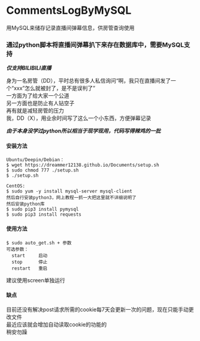 # CommentsLogByMySQL
用MySQL来储存记录直播间弹幕信息，供房管查询使用
### 通过python脚本将直播间弹幕扒下来存在数据库中，**需要MySQL支持**
***仅支持BILIBILI直播***

身为一名房管（DD），平时总有很多人私信询问“啊，我只在直播间发了一个“xxx”怎么就被封了，是不是误判了”  
一方面为了给大家一个公道  
另一方面也是防止有人钻空子  
再有就是减轻房管的压力  
我，DD（X），用业余时间写了这么一个小东西，方便弹幕记录  
  
***由于本身没学过python所以相当于现学现用，代码写得辣鸡的一批***  
  
#### 安装方法
```
Ubuntu/Deepin/Debian：
$ wget https://dreammer12138.github.io/Documents/setup.sh
$ sudo chmod 777 ./setup.sh
$ ./setup.sh

CentOS:
$ sudo yum -y install mysql-server mysql-client
然后自行安装python3，网上教程一抓一大把这里就不详细说明了
然后安装python库
$ sudo pip3 install pymysql
$ sudo pip3 install requests
```

#### 使用方法
```
$ sudo auto_get.sh + 参数  
可选参数：  
  start     启动
  stop      停止
  restart   重启
```
建议使用screen单独运行

#### 缺点
目前还没有解决post请求所需的cookie每7天会更新一次的问题，现在只能手动更改文件  
最近应该就会增加自动读取cookie的功能的  
稍安勿躁  
